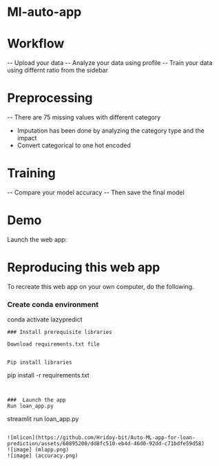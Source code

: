# Ml-auto-app

# Workflow

-- Upload your data
-- Analyze your data using profile
-- Train your data using differnt ratio from the sidebar


# Preprocessing
 -- There are 75 missing values with different category
 - Imputation has been done by analyzing the category type and the impact
 - Convert categorical to one hot encoded 


# Training

-- Compare your model accuracy
-- Then save the final model

# Demo

Launch the web app:


# Reproducing this web app
To recreate this web app on your own computer, do the following.

### Create conda environment

conda activate lazypredict
```
### Install prerequisite libraries

Download requirements.txt file

```

```

Pip install libraries
```
pip install -r requirements.txt
```


###  Launch the app
Run loan_app.py
```
streamlit run loan_app.py
```

![mlicon](https://github.com/Hridoy-bit/Auto-ML-app-for-loan-prediction/assets/60895200/dd8fc510-eb4d-46d0-92dd-c71bdfe59d58)
![image] (mlapp.png)
![image] (accuracy.png)
